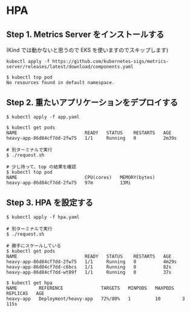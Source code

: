 # HPA 

## Step 1. Metrics Server をインストールする

(Kind では動かないと思うので EKS を使いますのでスキップします)

```shell
kubectl apply -f https://github.com/kubernetes-sigs/metrics-server/releases/latest/download/components.yaml
```

```shell
$ kubectl top pod
No resources found in default namespace.
```

## Step 2. 重たいアプリケーションをデプロイする

```shell
$ kubectl apply -f app.yaml

$ kubectl get pods
NAME                         READY   STATUS    RESTARTS   AGE
heavy-app-86d84cf7dd-2fw75   1/1     Running   0          2m39s

# 別ターミナルで実行
$ ./request.sh

# 少し待って、top の結果を確認
$ kubectl top pod
NAME                         CPU(cores)   MEMORY(bytes)
heavy-app-86d84cf7dd-2fw75   97m          13Mi
```

## Step 3. HPA を設定する

```shell
$ kubectl apply -f hpa.yaml

# 別ターミナルで実行
$ ./request.sh

# 勝手にスケールしている
$ kubectl get pods
NAME                         READY   STATUS    RESTARTS   AGE
heavy-app-86d84cf7dd-2fw75   1/1     Running   0          4m29s
heavy-app-86d84cf7dd-c6bcs   1/1     Running   0          82s
heavy-app-86d84cf7dd-wt89f   1/1     Running   0          37s

$ kubectl get hpa
NAME        REFERENCE              TARGETS   MINPODS   MAXPODS   REPLICAS   AGE
heavy-app   Deployment/heavy-app   72%/80%   1         10        3          115s
```

